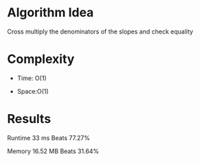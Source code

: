 # Algorithm Idea

Cross multiply the denominators of the slopes and check equality

# Complexity

- Time: O(1)

- Space:O(1)

# Results

Runtime
33
ms
Beats
77.27%

Memory
16.52
MB
Beats
31.64%